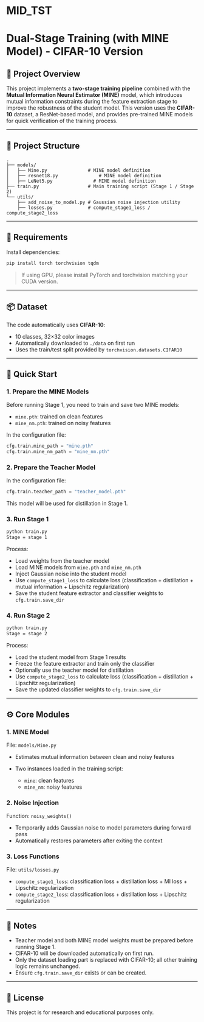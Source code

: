 # MID_TST
# Dual-Stage Training (with MINE Model) - CIFAR-10 Version

## 📌 Project Overview

This project implements a **two-stage training pipeline** combined with the **Mutual Information Neural Estimator (MINE)** model, which introduces mutual information constraints during the feature extraction stage to improve the robustness of the student model.
This version uses the **CIFAR-10** dataset, a ResNet-based model, and provides pre-trained MINE models for quick verification of the training process.

---

## 📂 Project Structure

```
.
├── models/
│   ├── Mine.py               # MINE model definition
│   ├── resnet18.py               # MINE model definition
│   ├── LeNet5.py               # MINE model definition
├── train.py                  # Main training script (Stage 1 / Stage 2)
└── utils/
    ├── add_noise_to_model.py # Gaussian noise injection utility
    ├── losses.py             # compute_stage1_loss / compute_stage2_loss
```

---

## 🔧 Requirements

Install dependencies:

```bash
pip install torch torchvision tqdm
```

> If using GPU, please install PyTorch and torchvision matching your CUDA version.

---

## 📦 Dataset

The code automatically uses **CIFAR-10**:

* 10 classes, 32×32 color images
* Automatically downloaded to `./data` on first run
* Uses the train/test split provided by `torchvision.datasets.CIFAR10`

---

## 🚀 Quick Start

### 1. Prepare the MINE Models

Before running Stage 1, you need to train and save two MINE models:

* `mine.pth`: trained on clean features
* `mine_nm.pth`: trained on noisy features

In the configuration file:

```python
cfg.train.mine_path = "mine.pth"
cfg.train.mine_nm_path = "mine_nm.pth"
```

### 2. Prepare the Teacher Model

In the configuration file:

```python
cfg.train.teacher_path = "teacher_model.pth"
```

This model will be used for distillation in Stage 1.

### 3. Run Stage 1

```bash
python train.py 
Stage = stage 1
```

Process:

* Load weights from the teacher model
* Load MINE models from `mine.pth` and `mine_nm.pth`
* Inject Gaussian noise into the student model
* Use `compute_stage1_loss` to calculate loss (classification + distillation + mutual information + Lipschitz regularization)
* Save the student feature extractor and classifier weights to `cfg.train.save_dir`

### 4. Run Stage 2

```bash
python train.py 
Stage = stage 2
```

Process:

* Load the student model from Stage 1 results
* Freeze the feature extractor and train only the classifier
* Optionally use the teacher model for distillation
* Use `compute_stage2_loss` to calculate loss (classification + distillation + Lipschitz regularization)
* Save the updated classifier weights to `cfg.train.save_dir`

---

## ⚙️ Core Modules

### 1. MINE Model

File: `models/Mine.py`

* Estimates mutual information between clean and noisy features
* Two instances loaded in the training script:

  * `mine`: clean features
  * `mine_nm`: noisy features

### 2. Noise Injection

Function: `noisy_weights()`

* Temporarily adds Gaussian noise to model parameters during forward pass
* Automatically restores parameters after exiting the context

### 3. Loss Functions

File: `utils/losses.py`

* `compute_stage1_loss`: classification loss + distillation loss + MI loss + Lipschitz regularization
* `compute_stage2_loss`: classification loss + distillation loss + Lipschitz regularization

---

## 📝 Notes

* Teacher model and both MINE model weights must be prepared before running Stage 1.
* CIFAR-10 will be downloaded automatically on first run.
* Only the dataset loading part is replaced with CIFAR-10; all other training logic remains unchanged.
* Ensure `cfg.train.save_dir` exists or can be created.

---

## 📜 License

This project is for research and educational purposes only.
